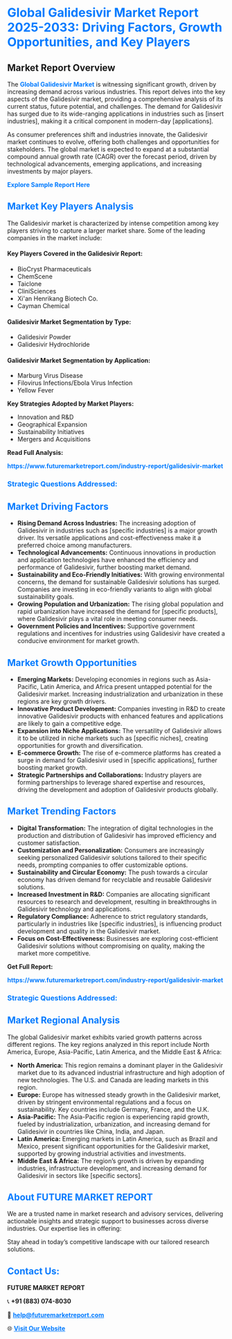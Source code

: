 <h1 style="color: #007BFF;">Global Galidesivir Market Report 2025-2033: Driving Factors, Growth Opportunities, and Key Players</h1>

<section id="overview">
<h2>Market Report Overview</h2>
<p>The <a href="https://www.futuremarketreport.com/industry-report/galidesivir-market" style="color: #007BFF; text-decoration: none;"><strong>Global Galidesivir Market</strong></a> is witnessing significant growth, driven by increasing demand across various industries. This report delves into the key aspects of the Galidesivir market, providing a comprehensive analysis of its current status, future potential, and challenges. The demand for Galidesivir has surged due to its wide-ranging applications in industries such as [insert industries], making it a critical component in modern-day [applications].</p>
<p>As consumer preferences shift and industries innovate, the Galidesivir market continues to evolve, offering both challenges and opportunities for stakeholders. The global market is expected to expand at a substantial compound annual growth rate (CAGR) over the forecast period, driven by technological advancements, emerging applications, and increasing investments by major players.</p>
</section>

<section id="overview">
<p><a href="https://www.futuremarketreport.com/request-sample/reportId=53373" style="color: #007BFF; text-decoration: none;"><strong>Explore Sample Report Here</strong></a></p>
</section>

<section id="key-players">
<h2 style="color: #007BFF;">Market Key Players Analysis</h2>
<p>The Galidesivir market is characterized by intense competition among key players striving to capture a larger market share. Some of the leading companies in the market include:</p>
<h4>Key Players Covered in the Galidesivir Report:</h4>
<ul><li>BioCryst Pharmaceuticals</li><li>ChemScene</li><li>Taiclone</li><li>CliniSciences</li><li>Xi&#039;an Henrikang Biotech Co.</li><li>Cayman Chemical</li></ul>
<h4>Galidesivir Market Segmentation by Type:</h4>
<ul><li>Galidesivir Powder</li><li>Galidesivir Hydrochloride</li></ul>

<h4>Galidesivir Market Segmentation by Application:</h4>
<ul><li>Marburg Virus Disease</li><li>Filovirus Infections/Ebola Virus Infection</li><li>Yellow Fever</li></ul>
<p><strong>Key Strategies Adopted by Market Players:</strong></p>
<ul>
<li>Innovation and R&D</li>
<li>Geographical Expansion</li>
<li>Sustainability Initiatives</li>
<li>Mergers and Acquisitions</li>
</ul>
</section>

<section>
<p><strong>Read Full Analysis: </strong></p><a href="https://www.futuremarketreport.com/industry-report/galidesivir-market" style="color: #007BFF; text-decoration: none;"><strong>https://www.futuremarketreport.com/industry-report/galidesivir-market</strong></a>
<h3 style="color: #007BFF;">Strategic Questions Addressed:</h3>
</section>

<section id="driving-factors">
<h2 style="color: #007BFF;">Market Driving Factors</h2>
<ul>
<li><strong>Rising Demand Across Industries:</strong> The increasing adoption of Galidesivir in industries such as [specific industries] is a major growth driver. Its versatile applications and cost-effectiveness make it a preferred choice among manufacturers.</li>
<li><strong>Technological Advancements:</strong> Continuous innovations in production and application technologies have enhanced the efficiency and performance of Galidesivir, further boosting market demand.</li>
<li><strong>Sustainability and Eco-Friendly Initiatives:</strong> With growing environmental concerns, the demand for sustainable Galidesivir solutions has surged. Companies are investing in eco-friendly variants to align with global sustainability goals.</li>
<li><strong>Growing Population and Urbanization:</strong> The rising global population and rapid urbanization have increased the demand for [specific products], where Galidesivir plays a vital role in meeting consumer needs.</li>
<li><strong>Government Policies and Incentives:</strong> Supportive government regulations and incentives for industries using Galidesivir have created a conducive environment for market growth.</li>
</ul>
</section>

<section id="growth-opportunities">
<h2 style="color: #007BFF;">Market Growth Opportunities</h2>
<ul>
<li><strong>Emerging Markets:</strong> Developing economies in regions such as Asia-Pacific, Latin America, and Africa present untapped potential for the Galidesivir market. Increasing industrialization and urbanization in these regions are key growth drivers.</li>
<li><strong>Innovative Product Development:</strong> Companies investing in R&D to create innovative Galidesivir products with enhanced features and applications are likely to gain a competitive edge.</li>
<li><strong>Expansion into Niche Applications:</strong> The versatility of Galidesivir allows it to be utilized in niche markets such as [specific niches], creating opportunities for growth and diversification.</li>
<li><strong>E-commerce Growth:</strong> The rise of e-commerce platforms has created a surge in demand for Galidesivir used in [specific applications], further boosting market growth.</li>
<li><strong>Strategic Partnerships and Collaborations:</strong> Industry players are forming partnerships to leverage shared expertise and resources, driving the development and adoption of Galidesivir products globally.</li>
</ul>
</section>

<section id="trending-factors">
<h2 style="color: #007BFF;">Market Trending Factors</h2>
<ul>
<li><strong>Digital Transformation:</strong> The integration of digital technologies in the production and distribution of Galidesivir has improved efficiency and customer satisfaction.</li>
<li><strong>Customization and Personalization:</strong> Consumers are increasingly seeking personalized Galidesivir solutions tailored to their specific needs, prompting companies to offer customizable options.</li>
<li><strong>Sustainability and Circular Economy:</strong> The push towards a circular economy has driven demand for recyclable and reusable Galidesivir solutions.</li>
<li><strong>Increased Investment in R&D:</strong> Companies are allocating significant resources to research and development, resulting in breakthroughs in Galidesivir technology and applications.</li>
<li><strong>Regulatory Compliance:</strong> Adherence to strict regulatory standards, particularly in industries like [specific industries], is influencing product development and quality in the Galidesivir market.</li>
<li><strong>Focus on Cost-Effectiveness:</strong> Businesses are exploring cost-efficient Galidesivir solutions without compromising on quality, making the market more competitive.</li>
</ul>
</section>

<section>
<p><strong>Get Full Report: </strong></p><a href="https://www.futuremarketreport.com/industry-report/galidesivir-market" style="color: #007BFF; text-decoration: none;"><strong>https://www.futuremarketreport.com/industry-report/galidesivir-market</strong></a>
<h3 style="color: #007BFF;">Strategic Questions Addressed:</h3>
</section>


<section id="regional-analysis">
<h2 style="color: #007BFF;">Market Regional Analysis</h2>
<p>The global Galidesivir market exhibits varied growth patterns across different regions. The key regions analyzed in this report include North America, Europe, Asia-Pacific, Latin America, and the Middle East & Africa:</p>
<ul>
<li><strong>North America:</strong> This region remains a dominant player in the Galidesivir market due to its advanced industrial infrastructure and high adoption of new technologies. The U.S. and Canada are leading markets in this region.</li>
<li><strong>Europe:</strong> Europe has witnessed steady growth in the Galidesivir market, driven by stringent environmental regulations and a focus on sustainability. Key countries include Germany, France, and the U.K.</li>
<li><strong>Asia-Pacific:</strong> The Asia-Pacific region is experiencing rapid growth, fueled by industrialization, urbanization, and increasing demand for Galidesivir in countries like China, India, and Japan.</li>
<li><strong>Latin America:</strong> Emerging markets in Latin America, such as Brazil and Mexico, present significant opportunities for the Galidesivir market, supported by growing industrial activities and investments.</li>
<li><strong>Middle East & Africa:</strong> The region’s growth is driven by expanding industries, infrastructure development, and increasing demand for Galidesivir in sectors like [specific sectors].</li>
</ul>
</section>

<footer>
<h2 style="color: #007BFF;">About FUTURE MARKET REPORT</h2>
<p>We are a trusted name in market research and advisory services, delivering actionable insights and strategic support to businesses across diverse industries. Our expertise lies in offering:</p>

<p>Stay ahead in today’s competitive landscape with our tailored research solutions.</p>

<h2 style="color: #007BFF;">Contact Us:</h2>
<p><strong>FUTURE MARKET REPORT</strong></p>
<p>📞 <strong>+91 (883) 074-8030</strong></p>
<p>📧 <strong><a href="mailto:help@futuremarketreport.com" style="color: #007BFF;">help@futuremarketreport.com</a></strong></p>
<p>🌐 <strong><a href="https://www.futuremarketreport.com/" style="color: #007BFF;">Visit Our Website</a></strong></p>
</footer>